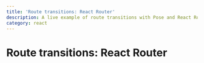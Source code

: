 ```yaml
---
title: 'Route transitions: React Router'
description: A live example of route transitions with Pose and React Router
category: react
---
```


# Route transitions: React Router

<CodeSandbox height="600" id="wq324qk687" />
